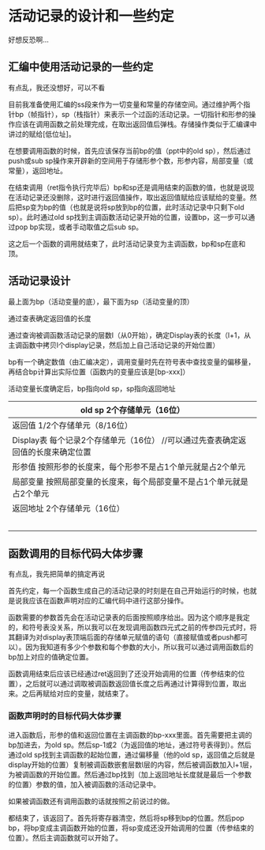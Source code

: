 # 活动记录的设计和一些约定

好想反恐啊...

## 汇编中使用活动记录的一些约定

有点乱，我还没想好，可以不看

目前我准备使用汇编的ss段来作为一切变量和常量的存储空间。通过维护两个指针bp（帧指针），sp（栈指针）来表示一个过函的活动记录。一切指针和形参的操作应该在调用函数之前处理完成，在取出返回值后弹栈。存储操作类似于汇编课中讲过的赋给[低位址]。

在想要调用函数的时候，首先应该保存当前bp的值（ppt中的old sp），然后通过push或sub sp操作来开辟新的空间用于存储形参个数，形参内容，局部变量（或常量），返回地址。

在结束调用（ret指令执行完毕后）bp和sp还是调用结束的函数的值，也就是说现在活动记录还没删除，这时进行返回值操作，取出返回值赋给应该赋给的变量。然后把sp变为bp的值（也就是说将sp放到bp的位置，此时活动记录中只剩下old sp）。此时通过old sp找到主调函数活动记录开始的位置，设置bp，这一步可以通过pop bp实现，或者手动取值之后sub sp。

这之后一个函数的调用就结束了，此时活动记录变为主调函数，bp和sp在底和顶。

## 活动记录设计

最上面为bp（活动变量的底），最下面为sp（活动变量的顶）

通过查表确定返回值的长度

通过查询被调函数活动记录的层数l（从0开始），确定Display表的长度（l+1，从主调函数中拷贝l个display记录，然后加上自己活动记录的开始位置）

bp有一个确定数值（由汇编决定），调用变量时先在符号表中查找变量的偏移量，再结合bp计算出实际位置（函数内的变量应该是[bp-xxx]）

活动变量长度确定后，bp指向old sp，sp指向返回地址

| old sp                  2个存储单元（16位）                  |
| ------------------------------------------------------------ |
| 返回值                  1/2个存储单元（8/16位）              |
| Display表             每个记录2个存储单元（16位）  //可以通过先查表确定返回值的长度来确定位置 |
| 形参值                  按照形参的长度来，每个形参不是占1个单元就是占2个单元 |
| 局部变量              按照局部变量的长度来，每个局部变量不是占1个单元就是占2个单元 |
| 返回地址              2个存储单元（16位）                    |
|                                                              |
|                                                              |
|                                                              |
|                                                              |
|                                                              |

## 函数调用的目标代码大体步骤

有点乱，我先把简单的搞定再说

首先约定，每一个函数生成自己的活动记录的时刻是在自己开始运行的时候，也就是说我应该在函数声明对应的汇编代码中进行这部分操作。

函数需要的参数首先会在活动记录表的后面按照顺序给出。因为这个顺序是我定的，和符号表没关系，所以我可以在发现调用函数四元式之前的传参四元式时，将其翻译为对display表顶端后面的存储单元赋值的语句（直接赋值或者push都可以）。因为我知道有多少个参数和每个参数的大小，所以我可以通过调用函数后的bp加上对应的值确定位置。

函数调用结束后应该已经通过ret返回到了还没开始调用的位置（传参结束的位置），之后就可以通过调取被调函数返回值长度之后再通过计算得到位置，取出来。之后再赋给对应的变量，就结束了。

### 函数声明时的目标代码大体步骤

进入函数后，形参的值和返回位置在主调函数的bp-xxx里面。首先需要把主调的bp加进去，为old sp。然后sp-1或2（为返回值的地址，通过符号表得到）。然后通过old sp找到主调函数的起始位置，通过偏移量（他的old sp，返回值之后就是display开始的位置）复制被调函数嵌套层数l层的内容，然后被调函数加入l+1层，为被调函数的开始位置。然后通过bp找到（加上返回地址长度就是最后一个参数的位置）参数的值，加入被调函数的活动记录中。

如果被调函数还有调用函数的话就按照之前说过的做。

都结束了，该返回了。首先将寄存器清空，然后将sp移到bp的位置。然后pop bp，将bp变成主调函数开始的位置，将sp变成还没开始调用的位置（传参结束的位置）。然后主调函数就可以开始了。
